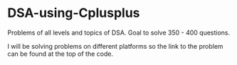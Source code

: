 # DSA-using-Cplusplus
Problems of all levels and topics of DSA. Goal to solve 350 - 400 questions.

I will be solving problems on different platforms so the link to the problem can be found at the top of the code.
